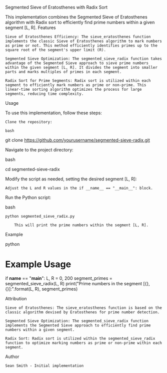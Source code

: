 Segmented Sieve of Eratosthenes with Radix Sort

This implementation combines the Segmented Sieve of Eratosthenes algorithm with Radix sort to efficiently find prime numbers within a given segment [L, R].
Features

    Sieve of Eratosthenes Efficiency: The sieve_eratosthenes function implements the classic Sieve of Eratosthenes algorithm to mark numbers as prime or not. This method efficiently identifies primes up to the square root of the segment's upper limit (R).

    Segmented Sieve Optimization: The segmented_sieve_radix function takes advantage of the Segmented Sieve approach to sieve prime numbers within the given segment [L, R]. It divides the segment into smaller parts and marks multiples of primes in each segment.

    Radix Sort for Prime Segments: Radix sort is utilized within each segment to efficiently mark numbers as prime or non-prime. This linear-time sorting algorithm optimizes the process for large segments, reducing time complexity.

Usage

To use this implementation, follow these steps:

    Clone the repository:

    bash

git clone https://github.com/yourusername/segmented-sieve-radix.git

Navigate to the project directory:

bash

cd segmented-sieve-radix

Modify the script as needed, setting the desired segment [L, R]:

    Adjust the L and R values in the if __name__ == "__main__": block.

Run the Python script:

bash

    python segmented_sieve_radix.py

        This will print the prime numbers within the segment [L, R].

Example

python

# Example Usage
if __name__ == "__main__":
    L, R = 0, 200
    segment_primes = segmented_sieve_radix(L, R)
    print("Prime numbers in the segment [{}, {}]:".format(L, R), segment_primes)

Attribution

    Sieve of Eratosthenes: The sieve_eratosthenes function is based on the classic algorithm devised by Eratosthenes for prime number detection.

    Segmented Sieve Optimization: The segmented_sieve_radix function implements the Segmented Sieve approach to efficiently find prime numbers within a given segment.

    Radix Sort: Radix sort is utilized within the segmented_sieve_radix function to optimize marking numbers as prime or non-prime within each segment.

Author

    Sean Smith - Initial implementation
